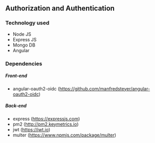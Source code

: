 ## Authorization and Authentication
### Technology used
- Node JS
- Express JS
- Mongo DB
- Angular

### Dependencies 
##### Front-end
- angular-oauth2-oidc (https://github.com/manfredsteyer/angular-oauth2-oidc)

##### Back-end
- express (https://expressjs.com)
- pm2 (http://pm2.keymetrics.io)
- jwt (https://jwt.io)
- multer (https://www.npmjs.com/package/multer)